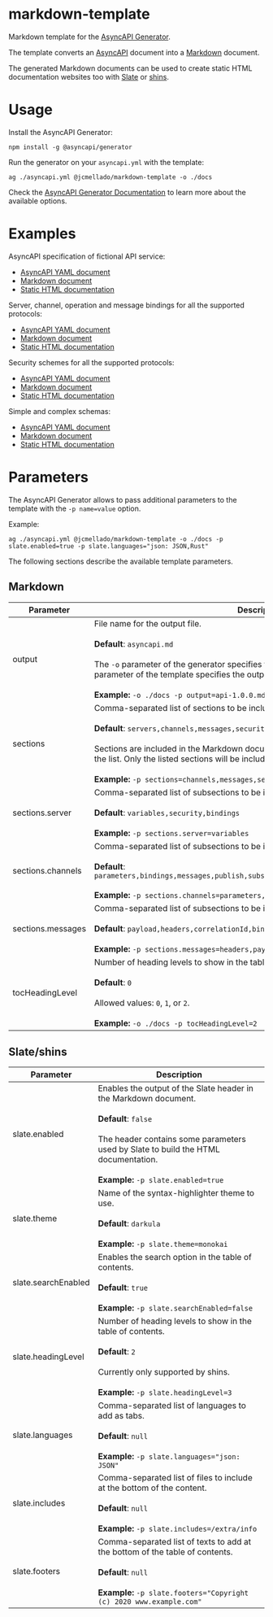 # markdown-template

Markdown template for the [AsyncAPI Generator](https://github.com/asyncapi/generator).

The template converts an [AsyncAPI](https://www.asyncapi.com/) document into a [Markdown](https://en.wikipedia.org/wiki/Markdown) document.

The generated Markdown documents can be used to create static HTML documentation websites too with [Slate](https://github.com/slatedocs/slate) or [shins](https://github.com/Mermade/shins).

# Usage

Install the AsyncAPI Generator:

```shell
npm install -g @asyncapi/generator
```

Run the generator on your `asyncapi.yml` with the template:

```shell
ag ./asyncapi.yml @jcmellado/markdown-template -o ./docs
```

Check the [AsyncAPI Generator Documentation](https://github.com/asyncapi/generator/blob/master/README.md) to learn more about the available options.

# Examples

AsyncAPI specification of fictional API service:
- [AsyncAPI YAML document](examples/asyncapi.yml)
- [Markdown document](examples/asyncapi.md)
- [Static HTML documentation](https://jcmellado.github.io/markdown-template/examples/asyncapi.html)

Server, channel, operation and message bindings for all the supported protocols:
- [AsyncAPI YAML document](examples/bindings.yml)
- [Markdown document](examples/bindings.md)
- [Static HTML documentation](https://jcmellado.github.io/markdown-template/examples/bindings.html)

Security schemes for all the supported protocols:
- [AsyncAPI YAML document](examples/security.yml)
- [Markdown document](examples/security.md)
- [Static HTML documentation](https://jcmellado.github.io/markdown-template/examples/security.html)

Simple and complex schemas:
- [AsyncAPI YAML document](examples/schema.yml)
- [Markdown document](examples/schema.md)
- [Static HTML documentation](https://jcmellado.github.io/markdown-template/examples/schema.html)

# Parameters

The AsyncAPI Generator allows to pass additional parameters to the template with the `-p name=value` option.

Example:

```shell
ag ./asyncapi.yml @jcmellado/markdown-template -o ./docs -p slate.enabled=true -p slate.languages="json: JSON,Rust"
```

The following sections describe the available template parameters.

## Markdown

Parameter | Description
----------|------------
output | File name for the output file.<br /><br />**Default**: `asyncapi.md`<br /><br />The `-o` parameter of the generator specifies the output directory, the `-p output` parameter of the template specifies the output filename.<br /><br />**Example:** `-o ./docs -p output=api-1.0.0.md`
sections | Comma-separated list of sections to be included in the Markdown document.<br /><br />**Default**: `servers,channels,messages,security,tags,license,termsOfService,contact`<br /><br />Sections are included in the Markdown document in the same order that they appear in the list. Only the listed sections will be included.<br /><br />**Example:** `-p sections=channels,messages,servers,license`
sections.server | Comma-separated list of subsections to be included in the servers section.<br /><br />**Default**: `variables,security,bindings`<br /><br />**Example:** `-p sections.server=variables`
sections.channels | Comma-separated list of subsections to be included in the channels section.<br /><br />**Default**: `parameters,bindings,messages,publish,subscribe,operation.bindings,operation.tags`<br /><br />**Example:** `-p sections.channels=parameters,subscribe,publish,messages`
sections.messages | Comma-separated list of subsections to be included in the messages section.<br /><br />**Default**: `payload,headers,correlationId,bindings,tags`<br /><br />**Example:** `-p sections.messages=headers,payload`
tocHeadingLevel | Number of heading levels to show in the table of contents.<br /><br />**Default**: `0`<br /><br />Allowed values: `0`, `1`, or `2`.<br /><br />**Example:** `-o ./docs -p tocHeadingLevel=2`

## Slate/shins

Parameter | Description
----------|------------
slate.enabled | Enables the output of the Slate header in the Markdown document.<br /><br />**Default**: `false`<br /><br />The header contains some parameters used by Slate to build the HTML documentation.<br /><br />**Example:** `-p slate.enabled=true`
slate.theme | Name of the syntax-highlighter theme to use.<br /><br />**Default**: `darkula`<br /><br />**Example:** `-p slate.theme=monokai`
slate.searchEnabled | Enables the search option in the table of contents.<br /><br />**Default**: `true`<br /><br />**Example:** `-p slate.searchEnabled=false`
slate.headingLevel | Number of heading levels to show in the table of contents.<br /><br />**Default**: `2`<br /><br />Currently only supported by shins.<br /><br />**Example:** `-p slate.headingLevel=3`
slate.languages | Comma-separated list of languages to add as tabs.<br /><br />**Default**: `null`<br /><br />**Example:** `-p slate.languages="json: JSON"`
slate.includes | Comma-separated list of files to include at the bottom of the content.<br /><br />**Default**: `null`<br /><br />**Example:** `-p slate.includes=/extra/info`
slate.footers | Comma-separated list of texts to add at the bottom of the table of contents.<br /><br />**Default**: `null`<br /><br />**Example:** `-p slate.footers="Copyright (c) 2020 www.example.com"`
